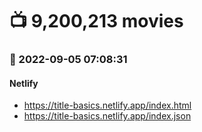 # :tv: 9,200,213 movies
### :date: 2022-09-05 07:08:31
#### Netlify
- <a href='https://title-basics.netlify.app/index.html' target='_blank'>https://title-basics.netlify.app/index.html</a>
- <a href='https://title-basics.netlify.app/index.json' target='_blank'>https://title-basics.netlify.app/index.json</a>

